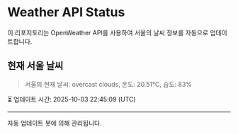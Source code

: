 
# Weather API Status

이 리포지토리는 OpenWeather API를 사용하여 서울의 날씨 정보를 자동으로 업데이트합니다.

## 현재 서울 날씨
> 서울의 현재 날씨: overcast clouds, 온도: 20.51°C, 습도: 83%

⏳ 업데이트 시간: 2025-10-03 22:45:09 (UTC)

---
자동 업데이트 봇에 의해 관리됩니다.
